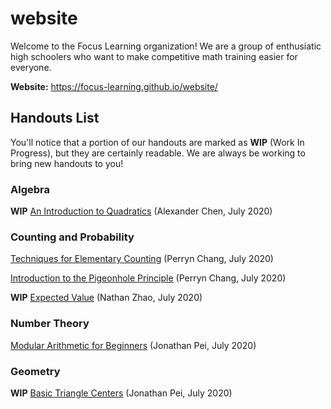 # website
Welcome to the Focus Learning organization! We are a group of enthusiatic high schoolers who want to make competitive math training easier for everyone.

**Website:** https://focus-learning.github.io/website/

## Handouts List
You'll notice that a portion of our handouts are marked as **WIP** (Work In Progress), but they are certainly readable. We are always be working to bring new handouts to you!

### Algebra

**WIP** [An Introduction to Quadratics](https://github.com/focus-learning/website/blob/master/handouts/math/algebra/intro-to-quadratics/intro-to-quadratics.pdf) (Alexander Chen, July 2020)

### Counting and Probability

[Techniques for Elementary Counting](https://github.com/focus-learning/website/blob/master/handouts/math/counting/elementary-counting/Techniques_for_Elementary_Counting.pdf) (Perryn Chang, July 2020)

[Introduction to the Pigeonhole Principle](https://github.com/focus-learning/website/blob/master/handouts/math/counting/Intermediate%20Counting/The_Pigeonhole_Principle.pdf) (Perryn Chang, July 2020)

**WIP** [Expected Value](https://github.com/focus-learning/website/blob/master/handouts/math/counting/expected-value/expected-value.pdf) (Nathan Zhao, July 2020)

### Number Theory

[Modular Arithmetic for Beginners](https://github.com/focus-learning/website/blob/master/handouts/math/Number%20Theory/modular_arithmetic_beg/modular_arithmetic.pdf) (Jonathan Pei, July 2020)

### Geometry

**WIP** [Basic Triangle Centers](https://github.com/focus-learning/website/blob/master/handouts/math/Geometry/Triangle_Centers/triangle_centers.pdf) (Jonathan Pei, July 2020)
